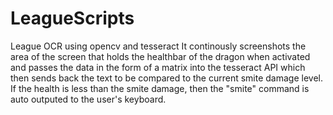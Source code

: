 # LeagueScripts
League OCR using opencv and tesseract
It continously screenshots the area of the screen that holds the healthbar of the dragon when activated and passes the data in the form of a matrix into the tesseract API which then sends back the text to be 
compared to the current smite damage level. If the health is less than the smite damage, then the "smite" command is auto outputed to the user's keyboard.  
